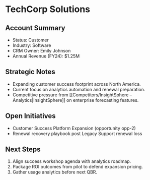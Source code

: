 # TechCorp Solutions

## Account Summary
- Status: Customer
- Industry: Software
- CRM Owner: Emily Johnson
- Annual Revenue (FY24): $1.25M

## Strategic Notes
- Expanding customer success footprint across North America.
- Current focus on analytics automation and renewal preparation.
- Competitive pressure from [[Competitors/InsightSphere – Analytics|InsightSphere]] on enterprise forecasting features.

## Open Initiatives
- Customer Success Platform Expansion (opportunity opp-2)
- Renewal recovery playbook post Legacy Support renewal loss

## Next Steps
1. Align success workshop agenda with analytics roadmap.
2. Package ROI outcomes from pilot to defend expansion pricing.
3. Gather usage analytics before next QBR.
